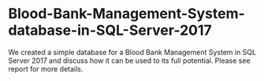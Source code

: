 # Blood-Bank-Management-System-database-in-SQL-Server-2017
We created a simple database for a Blood Bank Management System in SQL Server 2017 and discuss how it can be used to its full potential. Please see report for more details. 
